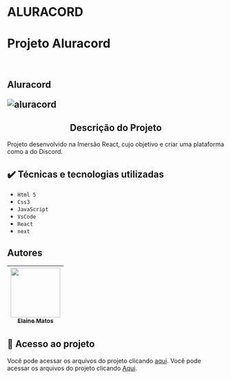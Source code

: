 # ALURACORD
<h1 aling="center">Projeto Aluracord</h1></br>
<h2 aling="center">Aluracord</h></br>

![aluracord](https://user-images.githubusercontent.com/49289106/151451699-b9aff112-49f4-4895-91c1-ee853f45a33e.jpg)


<h2 align="center"> Descrição do Projeto </h2>
<p>Projeto desenvolvido na Imersão React, cujo objetivo e criar uma plataforma como a do Discord.
</p>

## ✔️ Técnicas e tecnologias utilizadas
- ``Html 5``
- ``Css3``
- ``JavaScript``
- ``VsCode``
- ``React``
- ``next``

## Autores

| [<img src="https://avatars.githubusercontent.com/u/49289106?v=4" width=115><br><sub>Elaine Matos</sub>](https://github.com/elainematos) |  
| :---: | 

## 📁 Acesso ao projeto
Você pode acessar os arquivos do projeto clicando [aqui](https:/).
Você pode acessar os arquivos do projeto clicando [Aqui]( https://).
